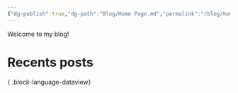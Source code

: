 ```yaml
---
{"dg-publish":true,"dg-path":"Blog/Home Page.md","permalink":"/blog/home-page/","tags":["gardenEntry","gardenEntry","gardenEntry"]}
---
```


Welcome to my blog!

# Recents posts

{ .block-language-dataview}
